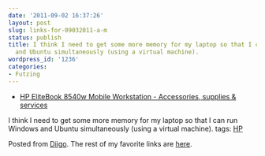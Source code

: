 ```yaml
---
date: '2011-09-02 16:37:26'
layout: post
slug: links-for-09032011-a-m
status: publish
title: I think I need to get some more memory for my laptop so that I can run Windows
  and Ubuntu simultaneously (using a virtual machine).
wordpress_id: '1236'
categories:
- Futzing
---
```



  * [HP EliteBook 8540w Mobile Workstation - Accessories, supplies & services](http://h10010.www1.hp.com/wwpc/us/en/sm/WF08a/321957-321957-64295-3740645-4307559-4096175.html)


I think I need to get some more memory for my laptop so that I can run Windows and Ubuntu simultaneously (using a virtual machine).
 tags:                      [HP](http://www.diigo.com/user/eobrain/HP)


Posted from [Diigo](http://www.diigo.com). The rest of my favorite links are [here](http://www.diigo.com/user/eobrain).
